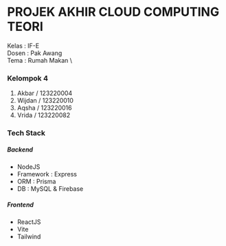 # PROJEK AKHIR CLOUD COMPUTING TEORI

Kelas : IF-E \
Dosen : Pak Awang \
Tema : Rumah Makan \

### Kelompok 4

1. Akbar / 123220004
2. Wijdan / 123220010
3. Aqsha / 123220016
4. Vrida / 123220082

### Tech Stack

##### Backend

- NodeJS
- Framework : Express
- ORM : Prisma
- DB : MySQL & Firebase

##### Frontend

- ReactJS
- Vite
- Tailwind
